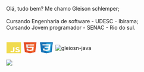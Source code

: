 
Olá, tudo bem? Me chamo Gleison schlemper; <br/><br/>
Cursando Engenharia de software - UDESC - Ibirama;<br/>
Cursando Jovem programador - SENAC - Rio do sul.<br/> 

<div style="display: inline_block" width="100%"><br>
  <img align="center" alt="gleiosn-JS" height="30" width="40" src="https://raw.githubusercontent.com/devicons/devicon/master/icons/javascript/javascript-plain.svg">
  <img align="center" alt="gleiosn-HTML" height="30" width="40" src="https://raw.githubusercontent.com/devicons/devicon/master/icons/html5/html5-original.svg">
  <img align="center" alt="gleiosn-CSS" height="30" width="40" src="https://raw.githubusercontent.com/devicons/devicon/master/icons/css3/css3-original.svg">
  <img align="center" alt="gleiosn-java" height="30" width="40" src="https://cdn.jsdelivr.net/gh/devicons/devicon/icons/java/java-original.svg">
</div><br/> 

<div>
  <img height="180em" src="https://github-readme-stats.vercel.app/api/top-langs/?username=gleisonschlemper&layout=compact&langs_count=7&theme=dracula"/>
</div>
